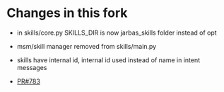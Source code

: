 # Changes in this fork

- in skills/core.py SKILLS_DIR is now jarbas_skills folder instead of opt

- msm/skill manager removed from skills/main.py

- skills have internal id, internal id used instead of name in intent messages

- [PR#783](https://github.com/MycroftAI/mycroft-core/pull/783)